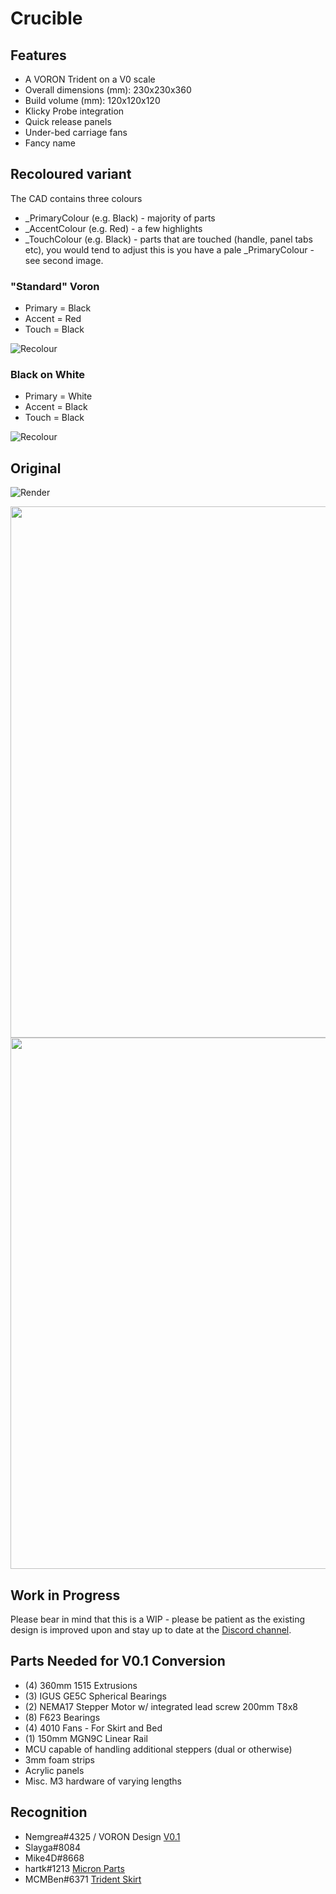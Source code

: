 # Crucible 

## Features
* A VORON Trident on a V0 scale
* Overall dimensions (mm): 230x230x360
* Build volume (mm): 120x120x120
* Klicky Probe integration
* Quick release panels
* Under-bed carriage fans 
* Fancy name

## Recoloured variant
The CAD contains three colours
- _PrimaryColour (e.g. Black) - majority of parts
- _AccentColour (e.g. Red) - a few highlights
- _TouchColour (e.g. Black) - parts that are touched (handle, panel tabs etc), you would tend to adjust this is you have a pale _PrimaryColour - see second image.

### "Standard" Voron
- Primary = Black
- Accent = Red
- Touch = Black

![Recolour](images/Crucible_wr.png)

### Black on White 
- Primary = White
- Accent = Black
- Touch = Black

![Recolour](images/Crucible_wr_white.png)

## Original
![Render](images/Crucible_render.png)

<img src="images/5D5C15D4-5C5B-44C7-AC00-2AAD4BF1DE03.jpeg" width="600" height="850">
<img src="images/5DB0F848-9E6B-4D25-B1EE-E583A8C76F0B.jpeg" width="550" height="850">

## Work in Progress

Please bear in mind that this is a WIP - please be patient as the existing design is improved upon and stay up to date at the [Discord channel](https://discord.gg/UQzPxNhA92).

## Parts Needed for V0.1 Conversion
* (4) 360mm 1515 Extrusions
* (3) IGUS GE5C Spherical Bearings
* (2) NEMA17 Stepper Motor w/ integrated lead screw 200mm T8x8
* (8) F623 Bearings
* (4) 4010 Fans - For Skirt and Bed
* (1) 150mm MGN9C Linear Rail
* MCU capable of handling additional steppers (dual or otherwise)
* 3mm foam strips 
* Acrylic panels 
* Misc. M3 hardware of varying lengths


## Recognition
* Nemgrea#4325 / VORON Design [V0.1](https://vorondesign.com/voron0.1)
* Slayga#8084
* Mike4D#8668
* hartk#1213 [Micron Parts](https://github.com/hartk1213/Micron)
* MCMBen#6371  [Trident Skirt](https://github.com/Fleafa/VoronUsers/tree/V0.1-Trident-skirt/printer_mods/MCMBen/Voron0_Trident_Skirt) 
